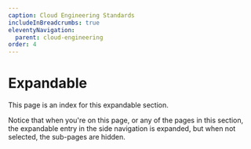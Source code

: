 ```yaml
---
caption: Cloud Engineering Standards
includeInBreadcrumbs: true
eleventyNavigation:
  parent: cloud-engineering
order: 4
---
```


# Expandable

This page is an index for this expandable section.

Notice that when you're on this page, or any of the pages in this section, the expandable entry in the side navigation is expanded, but when not selected, the sub-pages are hidden.
